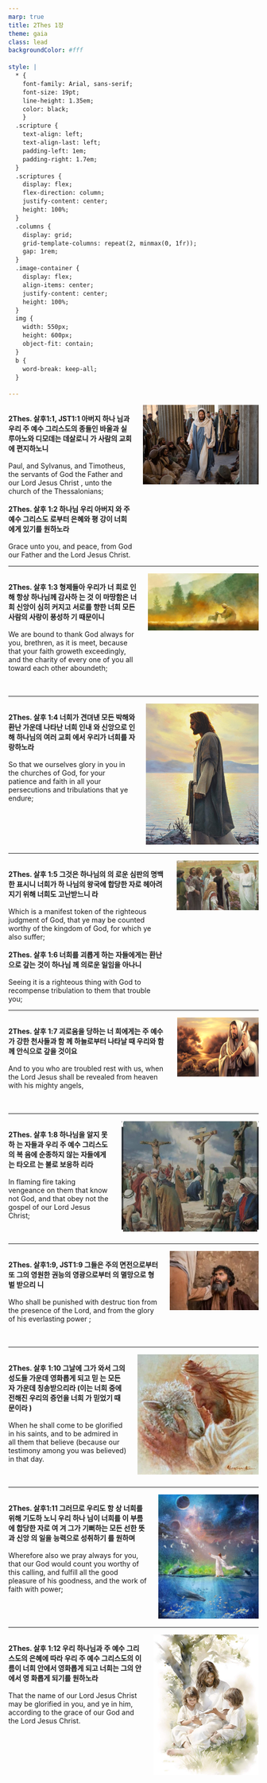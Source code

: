 ```yaml
---
marp: true
title: 2Thes 1장
theme: gaia
class: lead
backgroundColor: #fff

style: |
  * {
    font-family: Arial, sans-serif;
    font-size: 19pt;
    line-height: 1.35em;
    color: black;
    }
  .scripture {
    text-align: left;
    text-align-last: left;
    padding-left: 1em;
    padding-right: 1.7em;
  }
  .scriptures {
    display: flex;
    flex-direction: column;
    justify-content: center;
    height: 100%;
  }
  .columns {
    display: grid;
    grid-template-columns: repeat(2, minmax(0, 1fr));
    gap: 1rem;
  }
  .image-container {
    display: flex;
    align-items: center;
    justify-content: center;
    height: 100%;
  }
  img {
    width: 550px;
    height: 600px;
    object-fit: contain;
  }
  b {
    word-break: keep-all;
  }

---
```


<div class="columns">
  <div class="scriptures">
    <br>
    <div class="scripture">
      <b>2Thes. 살후1:1, JST1:1 아버지 하나 님과 우리 주 예수 그리스도의 종들인 바울과 실루아노와 디모데는 데살로니 가 사람의 교회에 편지하노니 
      </b>
    </div>
    <br>
    <div class="scripture">Paul, and Sylvanus, and Timotheus, the servants of God the Father and our Lord Jesus Christ , unto the church of the Thessalonians; 
    </div>
    <br>
    <div class="scripture">
      <b>2Thes. 살후 1:2 하나님 우리 아버지 와 주 예수 그리스도 로부터 은혜와 평 강이 너희에게 있기를 원하노라 
      </b>
    </div>
    <br>
    <div class="scripture">Grace unto you, and peace, from God our Father and the Lord Jesus Christ. 
    </div>         
  </div>
  <div class="image-container">
    <img src='../../pictures/picture_164.jpg'>
  </div>
</div>

---

<div class="columns">
  <div class="scriptures">
    <br>
    <div class="scripture">
      <b>2Thes. 살후 1:3 형제들아 우리가 너 희로 인해 항상 하나님께 감사하 는 것 이 마땅함은 너희 신앙이 심히 커지고 서로를 향한 너희 모든 사람의 사랑이 풍성하 기 때문이니 
      </b>
    </div>
    <br>
    <div class="scripture">We are bound to thank God always for you, brethren, as it is meet, because that your faith groweth exceedingly, and the charity of every one of you all toward each other aboundeth; 
    </div>
    <br>
    <div class="scripture">
      <b>
      </b>
    </div>
    <br>
    <div class="scripture">
    </div>         
  </div>
  <div class="image-container">
    <img src='../../pictures/picture_52.jpg'>
  </div>
</div>

---

<div class="columns">
  <div class="scriptures">
    <br>
    <div class="scripture">
      <b>2Thes. 살후 1:4 너희가 견뎌낸 모든 박해와 환난 가운데 나타난 너희 인내 와 신앙으로 인해 하나님의 여러 교회 에서 우리가 너희를 자랑하노라 
      </b>
    </div>
    <br>
    <div class="scripture">So that we ourselves glory in you in the churches of God, for your patience and faith in all your persecutions and tribulations that ye endure; 
    </div>
    <br>
    <div class="scripture">
      <b>
      </b>
    </div>
    <br>
    <div class="scripture">
    </div>         
  </div>
  <div class="image-container">
    <img src='../../pictures/picture_63.jpg'>
  </div>
</div>

---

<div class="columns">
  <div class="scriptures">
    <br>
    <div class="scripture">
      <b>2Thes. 살후 1:5 그것은 하나님의 의 로운 심판의 명백한 표시니 너희가 하 나님의 왕국에 합당한 자로 헤아려지기 위해 너희도 고난받느니 라 
      </b>
    </div>
    <br>
    <div class="scripture">Which is a manifest token of the righteous judgment of God, that ye may be counted worthy of the kingdom of God, for which ye also suffer; 
    </div>
    <br>
    <div class="scripture">
      <b>2Thes. 살후 1:6 너희를 괴롭게 하는 자들에게는 환난으로 갚는 것이 하나님 께 의로운 일임을 아나니 
      </b>
    </div>
    <br>
    <div class="scripture">Seeing it is a righteous thing with God to recompense tribulation to them that trouble you; 
    </div>         
  </div>
  <div class="image-container">
    <img src='../../pictures/picture_178.jpg'>
  </div>
</div>

---

<div class="columns">
  <div class="scriptures">
    <br>
    <div class="scripture">
      <b>2Thes. 살후 1:7 괴로움을 당하는 너 희에게는 주 예수가 강한 천사들과 함 께 하늘로부터 나타날 때 우리와 함께 안식으로 갚을 것이요 
      </b>
    </div>
    <br>
    <div class="scripture">And to you who are troubled rest with us, when the Lord Jesus shall be revealed from heaven with his mighty angels, 
    </div>
    <br>
    <div class="scripture">
      <b>
      </b>
    </div>
    <br>
    <div class="scripture">
    </div>         
  </div>
  <div class="image-container">
    <img src='../../pictures/picture_144.jpg'>
  </div>
</div>

---

<div class="columns">
  <div class="scriptures">
    <br>
    <div class="scripture">
      <b>2Thes. 살후 1:8 하나님을 알지 못하 는 자들과 우리 주 예수 그리스도의 복 음에 순종하지 않는 자들에게는 타오르 는 불로 보응하 리라 
      </b>
    </div>
    <br>
    <div class="scripture">In flaming fire taking vengeance on them that know not God, and that obey not the gospel of our Lord Jesus Christ; 
    </div>
    <br>
    <div class="scripture">
      <b>
      </b>
    </div>
    <br>
    <div class="scripture">
    </div>         
  </div>
  <div class="image-container">
    <img src='../../pictures/picture_108.jpg'>
  </div>
</div>

---

<div class="columns">
  <div class="scriptures">
    <br>
    <div class="scripture">
      <b>2Thes. 살후1:9, JST1:9 그들은 주의 면전으로부터 또 그의 영원한 권능의 영광으로부터 의 멸망으로 형벌 받으리 니 
      </b>
    </div>
    <br>
    <div class="scripture">Who shall be punished with destruc tion from the presence of the Lord, and from the glory of his everlasting power ; 
    </div>
    <br>
    <div class="scripture">
      <b>
      </b>
    </div>
    <br>
    <div class="scripture">
    </div>         
  </div>
  <div class="image-container">
    <img src='../../pictures/picture_136.jpg'>
  </div>
</div>

---

<div class="columns">
  <div class="scriptures">
    <br>
    <div class="scripture">
      <b>2Thes. 살후 1:10 그날에 그가 와서 그의 성도들 가운데 영화롭게 되고 믿 는 모든 자 가운데 칭송받으리라 (이는 너희 중에 전해진 우리의 증언을 너희 가 믿었기 때문이라 ) 
      </b>
    </div>
    <br>
    <div class="scripture">When he shall come to be glorified in his saints, and to be admired in all them that believe (because our testimony among you was believed) in that day. 
    </div>
    <br>
    <div class="scripture">
      <b>
      </b>
    </div>
    <br>
    <div class="scripture">
    </div>         
  </div>
  <div class="image-container">
    <img src='../../pictures/picture_99.jpg'>
  </div>
</div>

---

<div class="columns">
  <div class="scriptures">
    <br>
    <div class="scripture">
      <b>2Thes. 살후1:11 그러므로 우리도 항 상 너희를 위해 기도하 노니 우리 하나 님이 너희를 이 부름에 합당한 자로 여 겨 그가 기뻐하는 모든 선한 뜻과 신앙 의 일을 능력으로 성취하기 를 원하며 
      </b>
    </div>
    <br>
    <div class="scripture">Wherefore also we pray always for you, that our God would count you worthy of this calling, and fulfill all the good pleasure of his goodness, and the work of faith with power; 
    </div>
    <br>
    <div class="scripture">
      <b>
      </b>
    </div>
    <br>
    <div class="scripture">
    </div>         
  </div>
  <div class="image-container">
    <img src='../../pictures/picture_20.jpg'>
  </div>
</div>

---

<div class="columns">
  <div class="scriptures">
    <br>
    <div class="scripture">
      <b>2Thes. 살후 1:12 우리 하나님과 주 예수 그리스도의 은혜에 따라 우리 주 예수 그리스도의 이름이 너희 안에서 영화롭게 되고 너희는 그의 안에서 영 화롭게 되기를 원하노라 
      </b>
    </div>
    <br>
    <div class="scripture">That the name of our Lord Jesus Christ may be glorified in you, and ye in him, according to the grace of our God and the Lord Jesus Christ.
    </div>
    <br>
    <div class="scripture">
      <b>
      </b>
    </div>
    <br>
    <div class="scripture">
    </div>         
  </div>
  <div class="image-container">
    <img src='../../pictures/picture_34.jpg'>
  </div>
</div>

